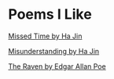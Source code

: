 Poems I Like
========================
[Missed Time by Ha Jin](https://www.poetryfoundation.org/poetrymagazine/poems/40900/missed-time)

[Misunderstanding by Ha Jin](https://www.poetryfoundation.org/poems/152067/misunderstanding)

[The Raven by Edgar Allan Poe](https://www.poetryfoundation.org/poems/48860/the-raven)
